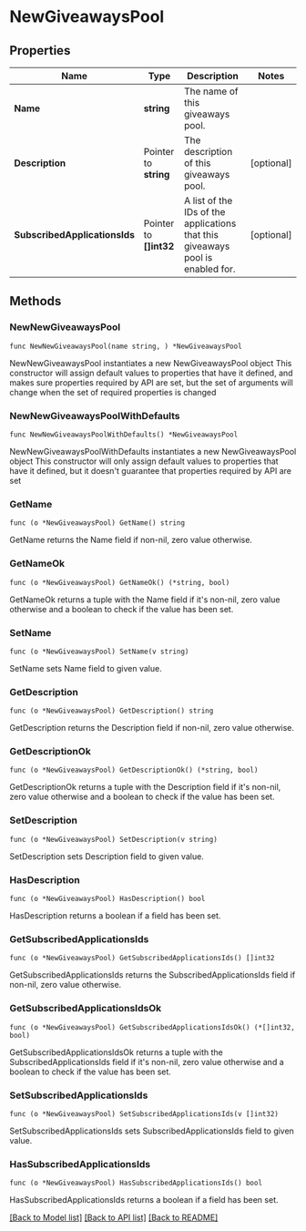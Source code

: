 # NewGiveawaysPool

## Properties

Name | Type | Description | Notes
------------ | ------------- | ------------- | -------------
**Name** | **string** | The name of this giveaways pool. | 
**Description** | Pointer to **string** | The description of this giveaways pool. | [optional] 
**SubscribedApplicationsIds** | Pointer to **[]int32** | A list of the IDs of the applications that this giveaways pool is enabled for. | [optional] 

## Methods

### NewNewGiveawaysPool

`func NewNewGiveawaysPool(name string, ) *NewGiveawaysPool`

NewNewGiveawaysPool instantiates a new NewGiveawaysPool object
This constructor will assign default values to properties that have it defined,
and makes sure properties required by API are set, but the set of arguments
will change when the set of required properties is changed

### NewNewGiveawaysPoolWithDefaults

`func NewNewGiveawaysPoolWithDefaults() *NewGiveawaysPool`

NewNewGiveawaysPoolWithDefaults instantiates a new NewGiveawaysPool object
This constructor will only assign default values to properties that have it defined,
but it doesn't guarantee that properties required by API are set

### GetName

`func (o *NewGiveawaysPool) GetName() string`

GetName returns the Name field if non-nil, zero value otherwise.

### GetNameOk

`func (o *NewGiveawaysPool) GetNameOk() (*string, bool)`

GetNameOk returns a tuple with the Name field if it's non-nil, zero value otherwise
and a boolean to check if the value has been set.

### SetName

`func (o *NewGiveawaysPool) SetName(v string)`

SetName sets Name field to given value.


### GetDescription

`func (o *NewGiveawaysPool) GetDescription() string`

GetDescription returns the Description field if non-nil, zero value otherwise.

### GetDescriptionOk

`func (o *NewGiveawaysPool) GetDescriptionOk() (*string, bool)`

GetDescriptionOk returns a tuple with the Description field if it's non-nil, zero value otherwise
and a boolean to check if the value has been set.

### SetDescription

`func (o *NewGiveawaysPool) SetDescription(v string)`

SetDescription sets Description field to given value.

### HasDescription

`func (o *NewGiveawaysPool) HasDescription() bool`

HasDescription returns a boolean if a field has been set.

### GetSubscribedApplicationsIds

`func (o *NewGiveawaysPool) GetSubscribedApplicationsIds() []int32`

GetSubscribedApplicationsIds returns the SubscribedApplicationsIds field if non-nil, zero value otherwise.

### GetSubscribedApplicationsIdsOk

`func (o *NewGiveawaysPool) GetSubscribedApplicationsIdsOk() (*[]int32, bool)`

GetSubscribedApplicationsIdsOk returns a tuple with the SubscribedApplicationsIds field if it's non-nil, zero value otherwise
and a boolean to check if the value has been set.

### SetSubscribedApplicationsIds

`func (o *NewGiveawaysPool) SetSubscribedApplicationsIds(v []int32)`

SetSubscribedApplicationsIds sets SubscribedApplicationsIds field to given value.

### HasSubscribedApplicationsIds

`func (o *NewGiveawaysPool) HasSubscribedApplicationsIds() bool`

HasSubscribedApplicationsIds returns a boolean if a field has been set.


[[Back to Model list]](../README.md#documentation-for-models) [[Back to API list]](../README.md#documentation-for-api-endpoints) [[Back to README]](../README.md)


